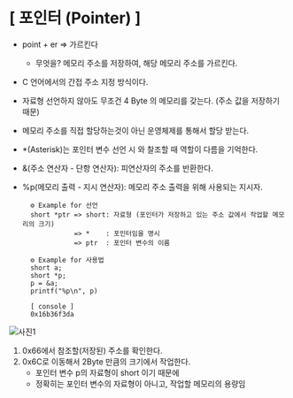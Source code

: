 # **[ 포인터 (Pointer) ]**
- point + er => 가르킨다
    - 무엇을? 메모리 주소를 저장하여, 해당 메모리 주소를 가르킨다.
- C 언어에서의 간접 주소 지정 방식이다.
- 자료형 선언하지 않아도 무조건 4 Byte 의 메모리를 갖는다. (주소 값을 저장하기 때문)
- 메모리 주소를 직접 할당하는것이 아닌 운영체제를 통해서 할당 받는다.
- *(Asterisk)는 포인터 변수 선언 시 와 찰조할 때 역할이 다름을 기억한다.
- &(주소 연산자 - 단항 연산자): 피연산자의 주소를 반환한다.
- %p(메모리 출력 - 지시 연산자): 메모리 주소 출력을 위해 사용되는 지시자.

        ⚙︎ Example for 선언
        short *ptr => short: 자료형 (포인터가 저장하고 있는 주소 값에서 작업할 메모리의 크기)
                   => *    : 포인터임을 명시
                   => ptr  : 포인터 변수의 이름

        ⚙︎ Example for 사용법
        short a;
        short *p;
        p = &a;
        printf("%p\n", p)

        [ console ]
        0x16b36f3da

![사진1](https://github.com/nashs789/JGAlgo/assets/59809278/6120afe7-3464-4b3b-a70e-a635d793b729)

1. 0x66에서 참조할(저장된) 주소를 확인한다.
2. 0x6C로 이동해서 2Byte 만큼의 크기에서 작업한다.
    - 포인터 변수 p의 자료형이 short 이기 때문에
    - 정확히는 포인터 변수의 자료형이 아니고, 작업할 메모리의 용량임
    
